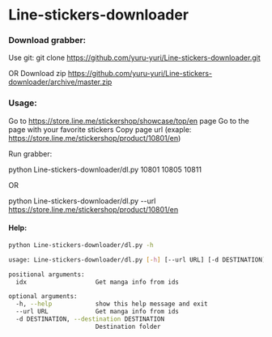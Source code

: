 # Line-stickers-downloader

### Download grabber:
Use git:
git clone https://github.com/yuru-yuri/Line-stickers-downloader.git

OR
Download zip https://github.com/yuru-yuri/Line-stickers-downloader/archive/master.zip


### Usage:

Go to https://store.line.me/stickershop/showcase/top/en page
Go to the page with your favorite stickers
Copy page url (exaple: https://store.line.me/stickershop/product/10801/en)

Run grabber:

python Line-stickers-downloader/dl.py 10801 10805 10811

OR

python Line-stickers-downloader/dl.py --url https://store.line.me/stickershop/product/10801/en

#### Help:

```bash
python Line-stickers-downloader/dl.py -h

usage: Line-stickers-downloader/dl.py [-h] [--url URL] [-d DESTINATION] [idx [idx ...]]

positional arguments:
  idx                   Get manga info from ids

optional arguments:
  -h, --help            show this help message and exit
  --url URL             Get manga info from ids
  -d DESTINATION, --destination DESTINATION
                        Destination folder
```
